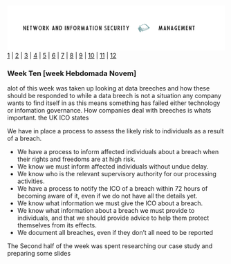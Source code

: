 ![Logo](Images/PCOM7E.png)
[1](/MyPortfolio/PCOM7E/Unit01.html) | [2](/MyPortfolio/PCOM7E/Unit02.html) | [3](/MyPortfolio/PCOM7E/Unit03.html) | [4](/MyPortfolio/PCOM7E/Unit04.html) | [5](/MyPortfolio/PCOM7E/Unit05.html) | [6](/MyPortfolio/PCOM7E/Unit06.html) | [7](/MyPortfolio/PCOM7E/Unit07.html) | [8](/MyPortfolio/PCOM7E/Unit08.html) | [9](/MyPortfolio/PCOM7E/Unit09.html) | [10](/MyPortfolio/PCOM7E/Unit10.html) | [11](/MyPortfolio/PCOM7E/Unit11.html) | [12](/MyPortfolio/PCOM7E/Unit12.html)
### Week Ten [week Hebdomada Novem]

alot of this week was taken up looking at data breeches and how these should be responded to while a data breech is not a situation any company wants to find itself in as this means something has failed either technology or infomation governance. How companies deal with breeches is whats important. the UK ICO states 



We have in place a process to assess the likely risk to individuals as a result of a breach.

- We have a process to inform affected individuals about a breach when their rights and freedoms are at high risk.
- We know we must inform affected individuals without undue delay. 
- We know who is the relevant supervisory authority for our processing activities.
- We have a process to notify the ICO of a breach within 72 hours of becoming aware of it, even if we do not have all the details yet.
- We know what information we must give the ICO about a breach.
- We know what information about a breach we must provide to individuals, and that we should provide advice to help them protect themselves from its effects.
- We document all breaches, even if they don’t all need to be reported

The Second half of the week was spent researching our case study and preparing some slides
